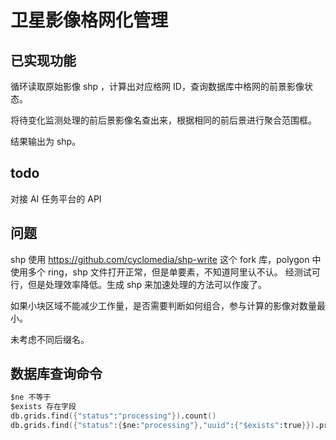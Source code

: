 # 卫星影像格网化管理

## 已实现功能

循环读取原始影像 shp ，计算出对应格网 ID，查询数据库中格网的前景影像状态。

将待变化监测处理的前后景影像名查出来，根据相同的前后景进行聚合范围框。

结果输出为 shp。

## todo

对接 AI 任务平台的 API

## 问题

shp 使用 https://github.com/cyclomedia/shp-write 这个 fork 库，polygon 中使用多个 ring，shp 文件打开正常，但是单要素，不知道阿里认不认。 经测试可行，但是处理效率降低。生成 shp 来加速处理的方法可以作废了。

如果小块区域不能减少工作量，是否需要判断如何组合，参与计算的影像对数量最小。

未考虑不同后缀名。

## 数据库查询命令

```s
$ne 不等于
$exists 存在字段
db.grids.find({"status":"processing"}).count()
db.grids.find({"status":{$ne:"processing"},"uuid":{"$exists":true}}).pretty()
```
